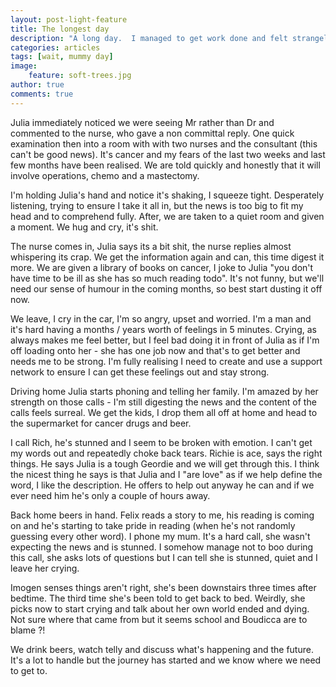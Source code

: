 ```yaml
---
layout: post-light-feature
title: The longest day
description: "A long day.  I managed to get work done and felt strangely calm before heading off to the hospital for Julia's results. It was sunny when we left and I took it for a good omen. After waiting for over an hour at the hospital we were called through."
categories: articles
tags: [wait, mummy day]
image:
    feature: soft-trees.jpg
author: true
comments: true
---
```

Julia immediately noticed we were seeing Mr rather than Dr and commented to the nurse, who gave a non committal reply. One quick examination then into a room with with two nurses and the consultant (this can't be good news). It's cancer and my fears of the last two weeks and last few months have been realised.  We are told quickly and honestly that it will involve operations, chemo and a mastectomy.

I'm holding Julia's hand and notice it's shaking, I squeeze tight. Desperately listening, trying to ensure I take it all in, but the news is too big to fit my head and to comprehend fully. After, we are taken to a quiet room and given a moment. We hug and cry, it's shit.

The nurse comes in, Julia says its a bit shit, the nurse replies almost whispering its crap. We get the information again and can, this time digest it more.  We are given a library of books on cancer, I joke to Julia "you don't have time to be ill as she has so much reading todo". It's not funny, but we'll need our sense of humour in the coming months, so best start dusting it off now.

We leave, I cry in the car, I'm so angry, upset and worried. I'm a man and it's hard having a months / years worth of feelings in 5 minutes. Crying, as always makes me feel better, but I feel bad doing it in front of Julia as if I'm off loading onto her - she has one job now and that's to get better and needs me to be strong.  I'm fully realising I need to create and use a support network to ensure I can get these feelings out and stay strong.

Driving home Julia starts phoning and telling her family.  I'm amazed by her strength on those calls - I'm still digesting the news and the content of the calls feels surreal. We get the kids, I drop them all off at home and head to the supermarket for cancer drugs and beer.

I call Rich, he's stunned and I seem to be broken with emotion. I can't get my words out and repeatedly choke back tears. Richie is ace, says the right things.  He says Julia is a tough Geordie and we will get through this.  I think the nicest thing he says is that Julia and I "are love" as if we help define the word, I like the description. He offers to help out anyway he can and if we ever need him he's only a couple of hours away.

Back home beers in hand. Felix reads a story to me, his reading is coming on and he's starting to take pride in reading (when he's not randomly guessing every other word). I phone my mum. It's a hard call, she wasn't expecting the news and is stunned. I somehow manage not to boo during this call, she asks lots of questions but I can tell she is stunned, quiet and I leave her crying.

Imogen senses things aren't right, she's been downstairs three times after bedtime.  The third time she's been told to get back to bed. Weirdly, she picks now to start crying and talk about her own world ended and dying. Not sure where that came from but it seems school and Boudicca are to blame ?!

We drink beers, watch telly and discuss what's happening and the future. It's a lot to handle but the journey has started and we know where we need to get to.